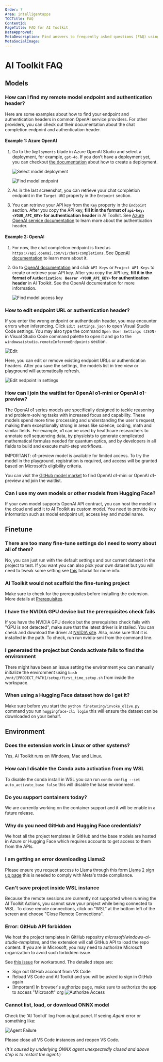 ```yaml
---
Order: 7
Area: intelligentapps
TOCTitle: FAQ
ContentId:
PageTitle: FAQ for AI Toolkit
DateApproved:
MetaDescription: Find answers to frequently asked questions (FAQ) using AI Toolkit. Get troubleshooting recommendations.
MetaSocialImage:
---
```


# AI Toolkit FAQ

## Models

### How can I find my remote model endpoint and authentication header?

Here are some examples about how to find your endpoint and authentication headers in common OpenAI service providers. For other providers, you can check out their documentation about the chat completion endpoint and authentication header.

#### Example 1: Azure OpenAI

1. Go to the `Deployments` blade in Azure OpenAI Studio and select a deployment, for example, `gpt-4o`. If you don't have a deployment yet, you can checkout [the documentation](https://learn.microsoft.com/en-us/azure/ai-services/openai/how-to/create-resource?pivots=web-portal) about how to create a deployment.

    ![Select model deployment](./images/faq/6-aoai-deployments.png)

    ![Find model endpoint](./images/faq/7-aoai-model.png)

2. As in the last screenshot, you can retrieve your chat completion endpoint in the `Target URI` property in the `Endpoint` section.

3. You can retrieve your API key from the `Key` property in the `Endpoint` section. After you copy the API key, **fill it in the format of `api-key: <YOUR_API_KEY>` for authentication header** in AI Toolkit. See [Azure OpenAI service documentation](https://learn.microsoft.com/en-us/azure/ai-services/openai/reference#request-header-2) to learn more about the authentication header.

#### Example 2: OpenAI

1. For now, the chat completion endpoint is fixed as `https://api.openai.com/v1/chat/completions`. See [OpenAI documentation](https://platform.openai.com/docs/api-reference/chat/create) to learn more about it.

2. Go to [OpenAI documentation](https://platform.openai.com/docs/api-reference/authentication) and click `API Keys` or `Project API Keys` to create or retrieve your API key. After you copy the API key, **fill it in the format of `Authorization: Bearer <YOUR_API_KEY>` for authentication header** in AI Toolkit. See the OpenAI documentation for more information.

    ![Find model access key](./images/faq/8-openai-key.png)


### How to edit endpoint URL or authentication header?

If you enter the wrong endpoint or authenticatin header, you may encounter errors when inferencing. Click `Edit settings.json` to open Visual Studio Code settings. You may also type the command `Open User Settings (JSON)` in Visual Studio Code command palette to open it and go to the `windowsaistudio.remoteInfereneEndpoints` section.

![Edit](./images/faq/9-edit.png)

Here, you can edit or remove existing endpoint URLs or authentication headers. After you save the settings, the models list in tree view or playground will automatically refresh.

![Edit nedpoint in settings](./images/faq/10-edit-settings.png)

### How can I join the waitlist for OpenAI o1-mini or OpenAI o1-preview?

The OpenAI o1 series models are specifically designed to tackle reasoning and problem-solving tasks with increased focus and capability. These models spend more time processing and understanding the user's request, making them exceptionally strong in areas like science, coding, math and similar fields. For example, o1 can be used by healthcare researchers to annotate cell sequencing data, by physicists to generate complicated mathematical formulas needed for quantum optics, and by developers in all fields to build and execute multi-step workflows.

IMPORTANT: o1-preview model is available for limited access. To try the model in the playground, registration is required, and access will be granted based on Microsoft’s eligibility criteria.

You can visit the [GitHub model market](https://aka.ms/github-model-marketplace) to find OpenAI o1-mini or OpenAI o1-preview and join the waitlist.

### Can I use my own models or other models from Hugging Face?

If your own model supports OpenAI API contract, you can host the model in the cloud and add it to AI Toolkit as custom model. You need to provide key information such as model endpoint url, access key and model name.

## Finetune

### There are too many fine-tune settings do I need to worry about all of them?

No, you can just run with the default settings and our current dataset in the project to test. If you want you can also pick your own dataset but you will need to tweak some setting see [this](walkthrough-hf-dataset.md) tutorial for more info.

### AI Toolkit would not scaffold the fine-tuning project

Make sure to check for the prerequisites before installing the extension. More details at [Prerequisites](README.md#prerequisites).

### I have the NVIDIA GPU device but the prerequisites check fails

If you have the NVIDIA GPU device but the prerequisites check fails with "GPU is not detected", make sure that the latest driver is installed. You can check and download the driver at [NVIDIA site](https://www.nvidia.com/Download/index.aspx?lang=en-us).
Also, make sure that it is installed in the path. To check, run run nvidia-smi from the command line.

### I generated the project but Conda activate fails to find the environment

There might have been an issue setting the environment you can manually initialize the environment using `bash /mnt/[PROJECT_PATH]/setup/first_time_setup.sh` from inside the workspace.

### When using a Hugging Face dataset how do I get it?

Make sure before you start the `python finetuning/invoke_olive.py` command you run `huggingface-cli login` this will ensure the dataset can be downloaded on your behalf.

## Environment

### Does the extension work in Linux or other systems?

Yes, AI Toolkit runs on Windows, Mac and Linux.

### How can I disable the Conda auto activation from my WSL

To disable the conda install in WSL you can run `conda config --set auto_activate_base false` this will disable the base environment.

### Do you support containers today?

We are currently working on the container support and it will be enable in a future release.

### Why do you need GitHub and Hugging Face credentials?

We host all the project templates in GitHub and the base models are hosted in Azure or Hugging Face which requires accounts to get access to them from the APIs.

### I am getting an error downloading Llama2

Please ensure you request access to Llama through this form [Llama 2 sign up page](https://github.com/llama2-onnx/signup) this is needed to comply with Meta's trade compliance.

### Can't save project inside WSL instance
Because the remote sessions are currently not supported when running the AI Toolkit Actions, you cannot save your project while being connected to WSL. To close remote connections, click on "WSL" at the bottom left of the screen and choose "Close Remote Connections".

### Error: GitHub API forbidden

We host the project templates in GitHub repositry *microsoft/windows-ai-studio-templates*, and the extension will call GitHub API to load the repo content. If you are in Microsoft, you may need to authorize Microsoft organization to avoid such forbidden issue.

See [this issue](https://github.com/microsoft/vscode-ai-toolkit/issues/70#issuecomment-2126089884) for workaround. The detailed steps are:
- Sign out GitHub account from VS Code
- Reload VS Code and AI Toolkit and you will be asked to sign in GitHub again
- [Important] In browser's authorize page, make sure to authorize the app to access "Microsoft" org
  ![Authorize Access](./images/faq/faq-github-api-forbidden.png)

### Cannot list, load, or download ONNX model

Check the 'AI Toolkit' log from output panel. If seeing *Agent* error or something like:

![Agent Failure](./images/faq/faq-onnx-agent.png)

Please close all VS Code instances and reopen VS Code.

(*It's caused by underlying ONNX agent unexpectedly closed and above step is to restart the agent.*)